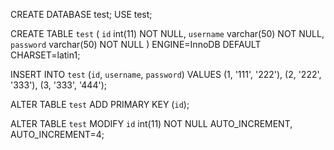 CREATE DATABASE test;
USE test;

CREATE TABLE `test` (
  `id` int(11) NOT NULL,
  `username` varchar(50) NOT NULL,
  `password` varchar(50) NOT NULL
) ENGINE=InnoDB DEFAULT CHARSET=latin1;


INSERT INTO `test` (`id`, `username`, `password`) VALUES
(1, '111', '222'),
(2, '222', '333'),
(3, '333', '444');

ALTER TABLE `test`
  ADD PRIMARY KEY (`id`);

ALTER TABLE `test`
  MODIFY `id` int(11) NOT NULL AUTO_INCREMENT, AUTO_INCREMENT=4;


